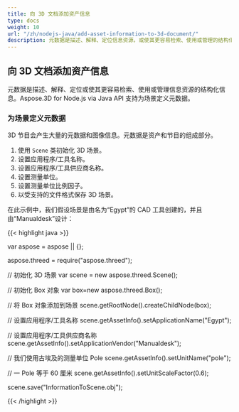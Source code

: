 ```yaml
---
title: 向 3D 文档添加资产信息
type: docs
weight: 10
url: "/zh/nodejs-java/add-asset-information-to-3d-document/"
description: 元数据是描述、解释、定位信息资源，或使其更容易检索、使用或管理的结构化信息。Aspose.3D for Node.js via Java API 支持定义场景的元数据。
---
```


## **向 3D 文档添加资产信息**
元数据是描述、解释、定位或使其更容易检索、使用或管理信息资源的结构化信息。Aspose.3D for Node.js via Java API 支持为场景定义元数据。
### **为场景定义元数据**
3D 节目会产生大量的元数据和图像信息。元数据是资产和节目的组成部分。

1. 使用 `Scene` 类初始化 3D 场景。
1. 设置应用程序/工具名称。
1. 设置应用程序/工具供应商名称。
1. 设置测量单位。
1. 设置测量单位比例因子。
1. 以受支持的文件格式保存 3D 场景。

在此示例中，我们假设场景是由名为“Egypt”的 CAD 工具创建的，并且由“Manualdesk”设计：

{{< highlight java >}}

var aspose = aspose || {};

aspose.threed = require("aspose.threed");

// 初始化 3D 场景
var scene = new aspose.threed.Scene();

// 初始化 Box 对象
var box=new aspose.threed.Box();

// 将 Box 对象添加到场景
scene.getRootNode().createChildNode(box);

// 设置应用程序/工具名称
scene.getAssetInfo().setApplicationName("Egypt");

// 设置应用程序/工具供应商名称
scene.getAssetInfo().setApplicationVendor("Manualdesk");

// 我们使用古埃及的测量单位 Pole
scene.getAssetInfo().setUnitName("pole");

// 一 Pole 等于 60 厘米
scene.getAssetInfo().setUnitScaleFactor(0.6);

scene.save("InformationToScene.obj");

{{< /highlight >}}